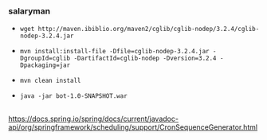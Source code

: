 ### salaryman

- `wget http://maven.ibiblio.org/maven2/cglib/cglib-nodep/3.2.4/cglib-nodep-3.2.4.jar`

- `mvn install:install-file -Dfile=cglib-nodep-3.2.4.jar -DgroupId=cglib -DartifactId=cglib-nodep -Dversion=3.2.4 -Dpackaging=jar`

- `mvn clean install`

- `java -jar bot-1.0-SNAPSHOT.war`


##

https://docs.spring.io/spring/docs/current/javadoc-api/org/springframework/scheduling/support/CronSequenceGenerator.html
